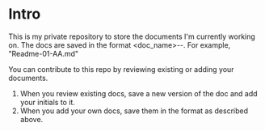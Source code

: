 Intro
=====
This is my private repository to store the documents I'm currently working on. The docs are saved in the format <doc_name>-<version>-<author>. For example, "Readme-01-AA.md"

You can contribute to this repo by reviewing existing or adding your documents.

1. When you review existing docs, save a new version of the doc and add your initials to it. 
2. When you add your own docs, save them in the format as described above.  
